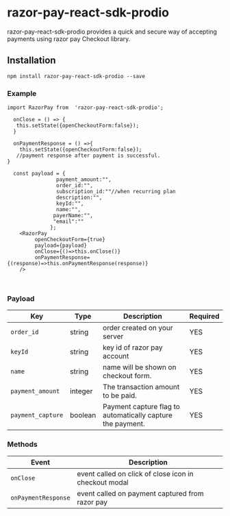 # razor-pay-react-sdk-prodio

razor-pay-react-sdk-prodio provides a quick and secure way of accepting payments using razor pay Checkout library.


## Installation

`npm install razor-pay-react-sdk-prodio --save`

### Example
```
import RazorPay from  'razor-pay-react-sdk-prodio';

  onClose = () => {
   this.setState({openCheckoutForm:false});  
  }

  onPaymentResponse = () =>{
    this.setState({openCheckoutForm:false});
   //payment response after payment is successful.
}
  
  const payload = {
                payment_amount:"",
                order_id:"",
                subscription_id:""//when recurring plan
                description:"",
                keyId:"",
                name:"",
               payerName:"",
               "email":""
              };
	<RazorPay 
		 openCheckoutForm={true}
		 payload={payload}
		 onClose={()=>this.onClose()} 
		 onPaymentResponse={(response)=>this.onPaymentResponse(response)} 
	/>



```

### Payload

| Key | Type | Description | Required |
| --- | ---- | ----- | ----------- |
| `order_id` | string  | order created on your server | YES |
| `keyId` | string | key id of razor pay account | YES |
| `name` | string | name will be shown on checkout form. | YES |
| `payment_amount` | integer | The transaction amount to be paid. | YES |
| `payment_capture` | boolean | Payment capture flag to automatically capture the payment. | YES |

### Methods
| Event | Description |
| --- |------- |
| `onClose` | event called  on click of close icon in checkout modal  |
| `onPaymentResponse` | event called on payment captured from razor pay |

